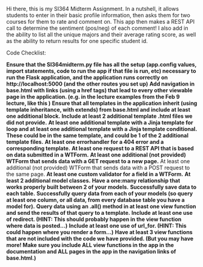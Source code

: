 Hi there, this is my SI364 Midterm Assignment.  In a nutshell, it allows students to enter in their basic profile information, then asks them for two courses for them to rate and comment on.  This app then makes a REST API call to determine the sentiment (pos/neg) of each comment!  I also add in the ability to list all the unique majors and their average rating score, as well as the ability to return results for one specific student id.

Code Checklist:

**Ensure that the SI364midterm.py file has all the setup (app.config values, import statements, code to run the app if that file is run, etc) necessary to run the Flask application, and the application runs correctly on http://localhost:5000 (and the other routes you set up)**
**Add navigation in base.html with links (using a href tags) that lead to every other viewable page in the application. (e.g. in the lecture examples from the Feb 9 lecture, like this )**
**Ensure that all templates in the application inherit (using template inheritance, with extends) from base.html and include at least one additional block.**
**Include at least 2 additional template .html files we did not provide.**
**At least one additional template with a Jinja template for loop and at least one additional template with a Jinja template conditional.**
    **These could be in the same template, and could be 1 of the 2 additional template files.**
**At least one errorhandler for a 404 error and a corresponding template.**
**At least one request to a REST API that is based on data submitted in a WTForm.**
**At least one additional (not provided) WTForm that sends data with a GET request to a new page.**
At least one additional (not provided) WTForm that sends data with a POST request to the same page.
**At least one custom validator for a field in a WTForm.**
**At least 2 additional model classes.**
**Have a one:many relationship that works properly built between 2 of your models.**
**Successfully save data to each table.**
**Successfully query data from each of your models (so query at least one column, or all data, from every database table you have a model for).**
**Query data using an .all() method in at least one view function and send the results of that query to a template.**
**Include at least one use of redirect. (HINT: This should probably happen in the view function where data is posted...)**
**Include at least one use of url_for. (HINT: This could happen where you render a form...)**
**Have at least 3 view functions that are not included with the code we have provided. (But you may have more! Make sure you include ALL view functions in the app in the documentation and ALL pages in the app in the navigation links of base.html.)**
